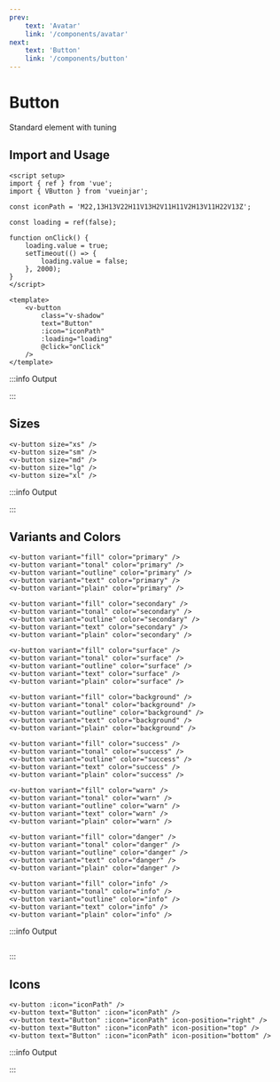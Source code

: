 ```yaml
---
prev:
    text: 'Avatar'
    link: '/components/avatar'
next:
    text: 'Button'
    link: '/components/button'
---
```


<script setup>
import { ref } from 'vue';
import { VButton } from '@lib';

const iconPath = 'M22,13H13V22H11V13H2V11H11V2H13V11H22V13Z';

const loading = ref(false);

function onClick() {
    loading.value = true;
    setTimeout(() => {
        loading.value = false;
    }, 2000);
}
</script>

# Button

Standard element with tuning

## Import and Usage

<!-- prettier-ignore-start -->
```vue {3}
<script setup>
import { ref } from 'vue';
import { VButton } from 'vueinjar';

const iconPath = 'M22,13H13V22H11V13H2V11H11V2H13V11H22V13Z';

const loading = ref(false);

function onClick() {
    loading.value = true;
    setTimeout(() => {
        loading.value = false;
    }, 2000);
}
</script>

<template>
    <v-button
        class="v-shadow"
        text="Button"
        :icon="iconPath"
        :loading="loading"
        @click="onClick"
    />
</template>
```
<!-- prettier-ignore-end -->

:::info Output

<div class="vij flex">
    <v-button class="v-shadow" text="Button" :icon="iconPath" :loading="loading" @click="onClick" />
</div>

:::

## Sizes

```vue
<v-button size="xs" />
<v-button size="sm" />
<v-button size="md" />
<v-button size="lg" />
<v-button size="xl" />
```

:::info Output

<div class="vij flex">
    <v-button :icon="iconPath" size="xs" text="Button" />
    <v-button :icon="iconPath" size="sm" text="Button" />
    <v-button :icon="iconPath" size="md" text="Button" />
    <v-button :icon="iconPath" size="lg" text="Button" />
    <v-button :icon="iconPath" size="xl" text="Button" />
</div>

:::

## Variants and Colors

```vue
<v-button variant="fill" color="primary" />
<v-button variant="tonal" color="primary" />
<v-button variant="outline" color="primary" />
<v-button variant="text" color="primary" />
<v-button variant="plain" color="primary" />

<v-button variant="fill" color="secondary" />
<v-button variant="tonal" color="secondary" />
<v-button variant="outline" color="secondary" />
<v-button variant="text" color="secondary" />
<v-button variant="plain" color="secondary" />

<v-button variant="fill" color="surface" />
<v-button variant="tonal" color="surface" />
<v-button variant="outline" color="surface" />
<v-button variant="text" color="surface" />
<v-button variant="plain" color="surface" />

<v-button variant="fill" color="background" />
<v-button variant="tonal" color="background" />
<v-button variant="outline" color="background" />
<v-button variant="text" color="background" />
<v-button variant="plain" color="background" />

<v-button variant="fill" color="success" />
<v-button variant="tonal" color="success" />
<v-button variant="outline" color="success" />
<v-button variant="text" color="success" />
<v-button variant="plain" color="success" />

<v-button variant="fill" color="warn" />
<v-button variant="tonal" color="warn" />
<v-button variant="outline" color="warn" />
<v-button variant="text" color="warn" />
<v-button variant="plain" color="warn" />

<v-button variant="fill" color="danger" />
<v-button variant="tonal" color="danger" />
<v-button variant="outline" color="danger" />
<v-button variant="text" color="danger" />
<v-button variant="plain" color="danger" />

<v-button variant="fill" color="info" />
<v-button variant="tonal" color="info" />
<v-button variant="outline" color="info" />
<v-button variant="text" color="info" />
<v-button variant="plain" color="info" />
```

:::info Output

<div class="vij flex column stretch">
    <div class="vij flex">
        <v-button variant="fill" color="primary" text="Fill" />
        <v-button variant="tonal" color="primary" text="Tonal" />
        <v-button variant="outline" color="primary" text="Outline" />
        <v-button variant="text" color="primary" text="Text" />
        <v-button variant="plain" color="primary" text="Text" />
    </div>
    <div class="vij flex">
        <v-button variant="fill" color="secondary" text="Fill" />
        <v-button variant="tonal" color="secondary" text="Tonal" />
        <v-button variant="outline" color="secondary" text="Outline" />
        <v-button variant="text" color="secondary" text="Text" />
        <v-button variant="plain" color="secondary" text="Text" />
    </div>
    <div class="vij flex">
        <v-button variant="fill" color="surface" text="Fill" />
        <v-button variant="tonal" color="surface" text="Tonal" />
        <v-button variant="outline" color="surface" text="Outline" />
        <v-button variant="text" color="surface" text="Text" />
        <v-button variant="plain" color="surface" text="Text" />
    </div>
    <div class="vij flex">
        <v-button variant="fill" color="background" text="Fill" />
        <v-button variant="tonal" color="background" text="Tonal" />
        <v-button variant="outline" color="background" text="Outline" />
        <v-button variant="text" color="background" text="Text" />
        <v-button variant="plain" color="background" text="Text" />
    </div>
    <div class="vij flex">
        <v-button variant="fill" color="success" text="Fill" />
        <v-button variant="tonal" color="success" text="Tonal" />
        <v-button variant="outline" color="success" text="Outline" />
        <v-button variant="text" color="success" text="Text" />
        <v-button variant="plain" color="success" text="Text" />
    </div>
    <div class="vij flex">
        <v-button variant="fill" color="warn" text="Fill" />
        <v-button variant="tonal" color="warn" text="Tonal" />
        <v-button variant="outline" color="warn" text="Outline" />
        <v-button variant="text" color="warn" text="Text" />
        <v-button variant="plain" color="warn" text="Text" />
    </div>
    <div class="vij flex">
        <v-button variant="fill" color="danger" text="Fill" />
        <v-button variant="tonal" color="danger" text="Tonal" />
        <v-button variant="outline" color="danger" text="Outline" />
        <v-button variant="text" color="danger" text="Text" />
        <v-button variant="plain" color="danger" text="Text" />
    </div>
    <div class="vij flex">
        <v-button variant="fill" color="info" text="Fill" />
        <v-button variant="tonal" color="info" text="Tonal" />
        <v-button variant="outline" color="info" text="Outline" />
        <v-button variant="text" color="info" text="Text" />
        <v-button variant="plain" color="info" text="Text" />
    </div>
</div>

:::

## Icons

```vue
<v-button :icon="iconPath" />
<v-button text="Button" :icon="iconPath" />
<v-button text="Button" :icon="iconPath" icon-position="right" />
<v-button text="Button" :icon="iconPath" icon-position="top" />
<v-button text="Button" :icon="iconPath" icon-position="bottom" />
```

:::info Output

<div class="vij flex">
    <v-button :icon="iconPath" />
    <v-button text="Button" :icon="iconPath" />
    <v-button text="Button" :icon="iconPath" icon-position="right" />
    <v-button text="Button" :icon="iconPath" icon-position="top" />
    <v-button text="Button" :icon="iconPath" icon-position="bottom" />
</div>

:::
